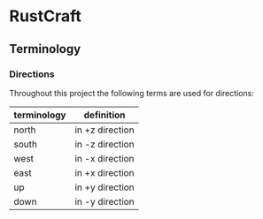 # RustCraft

## Terminology

### Directions

Throughout this project the following terms are used for directions:

| terminology | definition      |
| ----------- | --------------- |
| north       | in +z direction |
| south       | in -z direction |
| west        | in -x direction |
| east        | in +x direction |
| up          | in +y direction |
| down        | in -y direction |
